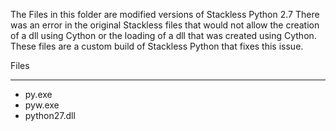 The Files in this folder are modified versions of Stackless Python 2.7
There was an error in the original Stackless files that would not allow
the creation of a dll using Cython or the loading of a dll that was created
using Cython. These files are a custom build of Stackless Python that fixes
this issue.

Files
_____
* py.exe
* pyw.exe
* python27.dll
